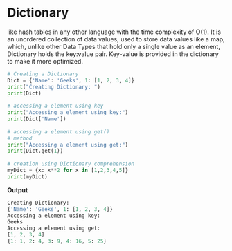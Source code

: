 # Dictionary

like hash tables in any other language with the time complexity of O(1). It is an unordered collection of data values, used to store data values like a map, which, unlike other Data Types that hold only a single value as an element, Dictionary holds the key:value pair. Key-value is provided in the dictionary to make it more optimized.

```python
# Creating a Dictionary
Dict = {'Name': 'Geeks', 1: [1, 2, 3, 4]}
print("Creating Dictionary: ")
print(Dict)
 
# accessing a element using key
print("Accessing a element using key:")
print(Dict['Name'])
 
# accessing a element using get()
# method
print("Accessing a element using get:")
print(Dict.get(1))
 
# creation using Dictionary comprehension
myDict = {x: x**2 for x in [1,2,3,4,5]}
print(myDict)
```

**Output**

```python
Creating Dictionary: 
{'Name': 'Geeks', 1: [1, 2, 3, 4]}
Accessing a element using key:
Geeks
Accessing a element using get:
[1, 2, 3, 4]
{1: 1, 2: 4, 3: 9, 4: 16, 5: 25}
```